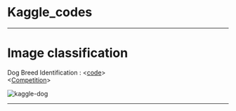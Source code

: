 # Kaggle_codes

---

# Image classification 


Dog Breed Identification : <[code](https://github.com/Elman295/Kaggle_codes/blob/main/Dog_Breed_Identification.ipynb)> <br/> <[Competition](https://www.kaggle.com/competitions/dog-breed-identification/overview)>


![kaggle-dog](https://user-images.githubusercontent.com/77393687/229288991-410a9a90-167e-492f-ae91-a8723829904b.jpg)




---


# 
